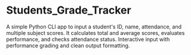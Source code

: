 # Students_Grade_Tracker
A simple Python CLI app to input a student's ID, name, attendance, and multiple subject scores. It calculates total and average scores, evaluates performance, and checks attendance status. Interactive input with performance grading and clean output formatting.

